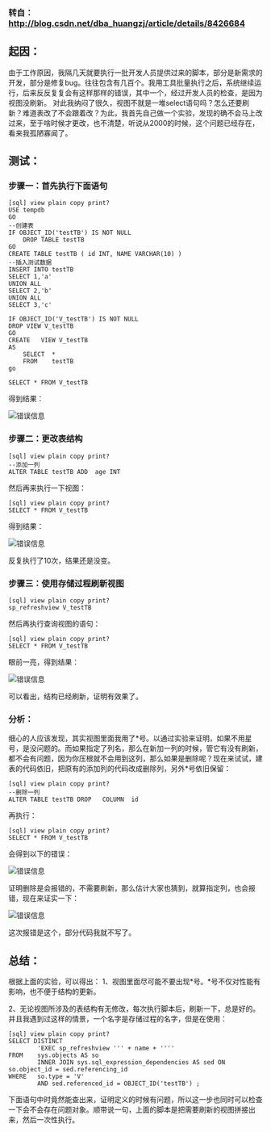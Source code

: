 ### 转自：http://blog.csdn.net/dba_huangzj/article/details/8426684
## 起因：
由于工作原因，我隔几天就要执行一批开发人员提供过来的脚本，部分是新需求的开发，部分是修复bug。往往包含有几百个。我用工具批量执行之后，系统继续运行，后来反反复复会有这样那样的错误，其中一个，经过开发人员的检查，是因为视图没刷新。
对此我纳闷了很久，视图不就是一堆select语句吗？怎么还要刷新？难道表改了不会跟着改？为此，我首先自己做一个实验，发现的确不会马上改过来，至于啥时候才更改，也不清楚，听说从2000的时候，这个问题已经存在，看来我孤陋寡闻了。

## 测试：

### 步骤一：首先执行下面语句

```
[sql] view plain copy print?
USE tempdb  
GO  
--创建表  
IF OBJECT_ID('testTB') IS NOT NULL   
    DROP TABLE testTB  
GO  
CREATE TABLE testTB ( id INT, NAME VARCHAR(10) )  
--插入测试数据  
INSERT INTO testTB  
SELECT 1,'a'  
UNION ALL   
SELECT 2,'b'  
UNION ALL   
SELECT 3,'c'  
  
IF OBJECT_ID('V_testTB') IS NOT NULL   
DROP VIEW V_testTB  
GO  
CREATE   VIEW V_testTB  
AS  
    SELECT  *  
    FROM    testTB  
go   
  
SELECT * FROM V_testTB  
```
得到结果：

![错误信息](http://img.my.csdn.net/uploads/201212/24/1356357357_5124.png)


### 步骤二：更改表结构
```
[sql] view plain copy print?
--添加一列  
ALTER TABLE testTB ADD  age INT  
```
然后再来执行一下视图：
```
[sql] view plain copy print?
SELECT * FROM V_testTB  
```
得到结果：

![错误信息](http://img.my.csdn.net/uploads/201212/24/1356357516_4941.png)

反复执行了10次，结果还是没变。

### 步骤三：使用存储过程刷新视图
```
[sql] view plain copy print?
sp_refreshview V_testTB  
```
然后再执行查询视图的语句：
```
[sql] view plain copy print?
SELECT * FROM V_testTB  
```
眼前一亮，得到结果：

![错误信息](http://img.my.csdn.net/uploads/201212/24/1356357631_1901.png)

可以看出，结构已经刷新，证明有效果了。

### 分析：

细心的人应该发现，其实视图里面我用了\*号。以通过实验来证明，如果不用星号，是没问题的。而如果指定了列名，那么在新加一列的时候，管它有没有刷新，都不会有问题，因为你压根就不会用到这列，那么如果是删除呢？现在来试试，建表的代码依旧，把原有的添加列的代码改成删除列，另外\*号依旧保留：
```
[sql] view plain copy print?
--删除一列  
ALTER TABLE testTB DROP   COLUMN  id  
```
再执行：
```
[sql] view plain copy print?
SELECT * FROM V_testTB  
```
会得到以下的错误：

![错误信息](http://img.my.csdn.net/uploads/201212/24/1356358342_9684.png)

证明删除是会报错的，不需要刷新，那么估计大家也猜到，就算指定列，也会报错，现在来证实一下：

![错误信息](http://img.my.csdn.net/uploads/201212/24/1356358492_3983.png)

这次报错是这个，部分代码我就不写了。

## 总结：

根据上面的实验，可以得出：
 1、视图里面尽可能不要出现*号。*号不仅对性能有影响，也不便于结构的更新。
       
 2、无论视图所涉及的表结构有无修改，每次执行脚本后，刷新一下，总是好的。并且我遇到过这样的情景，一个名字是存储过程的名字，但是在使用：
```
[sql] view plain copy print?
SELECT DISTINCT  
        'EXEC sp_refreshview ''' + name + ''''  
FROM    sys.objects AS so  
        INNER JOIN sys.sql_expression_dependencies AS sed ON so.object_id = sed.referencing_id  
WHERE   so.type = 'V'  
        AND sed.referenced_id = OBJECT_ID('testTB') ;  
```
下面语句中时竟然能查出来，证明定义的时候有问题，所以这一步也同时可以检查一下会不会存在问题对象。顺带说一句，上面的脚本是把需要刷新的视图拼接出来，然后一次性执行。
